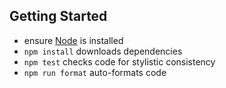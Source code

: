 Getting Started
---------------

* ensure [Node](http://nodejs.org) is installed
* `npm install` downloads dependencies
* `npm test` checks code for stylistic consistency
* `npm run format` auto-formats code
